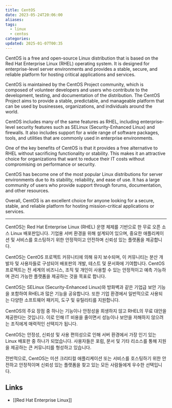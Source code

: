 ```yaml
---
title: CentOS
date: 2023-05-24T20:06:00
aliases: 
tags:
  - linux
  - centos
categories: 
updated: 2025-01-07T00:35
---
```


CentOS is a free and open-source Linux distribution that is based on the Red Hat Enterprise Linux (RHEL) operating system. It is designed for enterprise-level server environments and provides a stable, secure, and reliable platform for hosting critical applications and services.

CentOS is maintained by the CentOS Project community, which is composed of volunteer developers and users who contribute to the development, testing, and documentation of the distribution. The CentOS Project aims to provide a stable, predictable, and manageable platform that can be used by businesses, organizations, and individuals around the world.

CentOS includes many of the same features as RHEL, including enterprise-level security features such as SELinux (Security-Enhanced Linux) and firewalls. It also includes support for a wide range of software packages, tools, and utilities that are commonly used in enterprise environments.

One of the key benefits of CentOS is that it provides a free alternative to RHEL without sacrificing functionality or stability. This makes it an attractive choice for organizations that want to reduce their IT costs without compromising on performance or security.

CentOS has become one of the most popular Linux distributions for server environments due to its stability, reliability, and ease of use. It has a large community of users who provide support through forums, documentation, and other resources.

Overall, CentOS is an excellent choice for anyone looking for a secure, stable, and reliable platform for hosting mission-critical applications or services.

---

CentOS는 Red Hat Enterprise Linux (RHEL) 운영 체제를 기반으로 한 무료 오픈 소스 Linux 배포판입니다. 기업용 서버 환경을 위해 설계되어 있으며, 중요한 애플리케이션 및 서비스를 호스팅하기 위한 안정적이고 안전하며 신뢰성 있는 플랫폼을 제공합니다.

CentOS는 CentOS 프로젝트 커뮤니티에 의해 유지 보수되며, 이 커뮤니티는 분산 개발자 및 사용자들로 구성되어 배포판의 개발, 테스트 및 문서화에 기여합니다. CentOS 프로젝트는 전 세계의 비즈니스, 조직 및 개인이 사용할 수 있는 안정적이고 예측 가능하며 관리 가능한 플랫폼을 제공하는 것을 목표로 합니다.

CentOS는 SELinux (Security-Enhanced Linux)와 방화벽과 같은 기업급 보안 기능을 포함하여 RHEL과 많은 기능을 공유합니다. 또한 기업 환경에서 일반적으로 사용되는 다양한 소프트웨어 패키지, 도구 및 유틸리티를 지원합니다.

CentOS의 주요 장점 중 하나는 기능이나 안정성을 희생하지 않고 RHEL의 무료 대안을 제공한다는 것입니다. 이로 인해 IT 비용을 줄이면서 성능이나 보안을 저해하지 않으려는 조직에게 매력적인 선택지가 됩니다.

CentOS는 안정성, 신뢰성 및 사용 편의성으로 인해 서버 환경에서 가장 인기 있는 Linux 배포판 중 하나가 되었습니다. 사용자들은 포럼, 문서 및 기타 리소스를 통해 지원을 제공하는 큰 커뮤니티를 형성하고 있습니다.

전반적으로, CentOS는 미션 크리티컬 애플리케이션 또는 서비스를 호스팅하기 위한 안전하고 안정적이며 신뢰성 있는 플랫폼을 찾고 있는 모든 사람들에게 우수한 선택입니다.

## Links

- [[Red Hat Enterprise Linux]]
